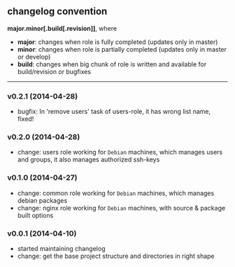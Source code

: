 changelog convention
-----------
**major.minor[.build[.revision]]**, where

  - **major**: changes when role is fully completed (updates only in master)
  - **minor**: changes when role is partially completed (updates only in master or develop)
  - **build**: changes when big chunk of role is written and available for build/revision or bugfixes
-----

### v0.2.1 (2014-04-28)
* bugfix: In 'remove users' task of users-role, it has wrong list name, fixed!

### v0.2.0 (2014-04-28)
* change: users role working for `Debian` machines, which manages users and groups, it also manages authorized ssh-keys

### v0.1.0 (2014-04-27)
* change: common role working for `Debian` machines, which manages debian packages
* change: nginx role working for `Debian` machines, with source & package built options

### v0.0.1 (2014-04-10)
* started maintaining changelog
* change: get the base project structure and directories in right shape
